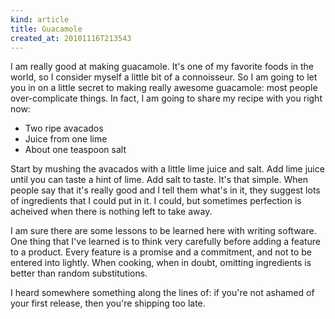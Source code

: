 ```yaml
---
kind: article
title: Guacamole
created_at: 20101116T213543
---
```

I am really good at making guacamole. It's one of my favorite foods in the world, so I consider myself a little bit of a connoisseur.
So I am going to let you in on a little secret to making really awesome guacamole: most people over-complicate things. In fact, I am
going to share my recipe with you right now:

* Two ripe avacados
* Juice from one lime
* About one teaspoon salt

Start by mushing the avacados with a little lime juice and salt. Add lime juice until you can taste a hint of lime. Add salt
to taste. It's that simple. When people say that it's really good and I tell them what's in it, they suggest lots of ingredients that I
could put in it. I could, but sometimes perfection is acheived when there is nothing left to take away.

I am sure there are some lessons to be learned here with writing software. One thing that I've learned is to think very carefully
before adding a feature to a product. Every feature is a promise and a commitment, and not to be entered into lightly. When cooking,
when in doubt, omitting ingredients is better than random substitutions.

I heard somewhere something along the lines of: if you're not ashamed of your first release, then you're shipping too late.
